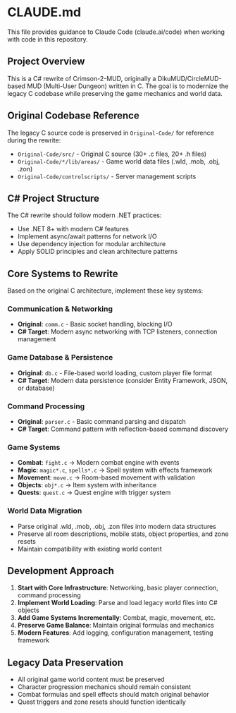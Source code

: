 # CLAUDE.md

This file provides guidance to Claude Code (claude.ai/code) when working with code in this repository.

## Project Overview

This is a C# rewrite of Crimson-2-MUD, originally a DikuMUD/CircleMUD-based MUD (Multi-User Dungeon) written in C. The goal is to modernize the legacy C codebase while preserving the game mechanics and world data.

## Original Codebase Reference

The legacy C source code is preserved in `Original-Code/` for reference during the rewrite:
- `Original-Code/src/` - Original C source (30+ .c files, 20+ .h files)  
- `Original-Code/*/lib/areas/` - Game world data files (.wld, .mob, .obj, .zon)
- `Original-Code/controlscripts/` - Server management scripts

## C# Project Structure

The C# rewrite should follow modern .NET practices:
- Use .NET 8+ with modern C# features
- Implement async/await patterns for network I/O
- Use dependency injection for modular architecture
- Apply SOLID principles and clean architecture patterns

## Core Systems to Rewrite

Based on the original C architecture, implement these key systems:

### Communication & Networking
- **Original**: `comm.c` - Basic socket handling, blocking I/O
- **C# Target**: Modern async networking with TCP listeners, connection management

### Game Database & Persistence  
- **Original**: `db.c` - File-based world loading, custom player file format
- **C# Target**: Modern data persistence (consider Entity Framework, JSON, or database)

### Command Processing
- **Original**: `parser.c` - Basic command parsing and dispatch
- **C# Target**: Command pattern with reflection-based command discovery

### Game Systems
- **Combat**: `fight.c` → Modern combat engine with events
- **Magic**: `magic*.c`, `spells*.c` → Spell system with effects framework  
- **Movement**: `move.c` → Room-based movement with validation
- **Objects**: `obj*.c` → Item system with inheritance
- **Quests**: `quest.c` → Quest engine with trigger system

### World Data Migration
- Parse original .wld, .mob, .obj, .zon files into modern data structures
- Preserve all room descriptions, mobile stats, object properties, and zone resets
- Maintain compatibility with existing world content

## Development Approach

1. **Start with Core Infrastructure**: Networking, basic player connection, command processing
2. **Implement World Loading**: Parse and load legacy world files into C# objects  
3. **Add Game Systems Incrementally**: Combat, magic, movement, etc.
4. **Preserve Game Balance**: Maintain original formulas and mechanics
5. **Modern Features**: Add logging, configuration management, testing framework

## Legacy Data Preservation

- All original game world content must be preserved
- Character progression mechanics should remain consistent
- Combat formulas and spell effects should match original behavior
- Quest triggers and zone resets should function identically